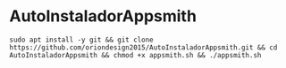 # AutoInstaladorAppsmith

```
sudo apt install -y git && git clone https://github.com/oriondesign2015/AutoInstaladorAppsmith.git && cd AutoInstaladorAppsmith && chmod +x appsmith.sh && ./appsmith.sh
```
